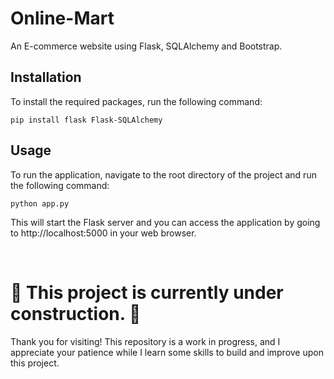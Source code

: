 # Online-Mart
An E-commerce website using Flask, SQLAlchemy and Bootstrap.

## Installation
To install the required packages, run the following command:

```  
pip install flask Flask-SQLAlchemy  
```

## Usage
To run the application, navigate to the root directory of the project and run the following command:

```
python app.py
```

This will start the Flask server and you can access the application by going to http://localhost:5000 in your web browser.

<br>

# 🚧 This project is currently under construction. 🚧

Thank you for visiting! This repository is a work in progress, and I appreciate your patience while I learn some skills to build and improve upon this project.

